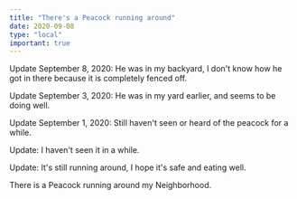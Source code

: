 ```yaml
---
title: "There's a Peacock running around"
date: 2020-09-08
type: "local"
important: true
---
```


Update September 8, 2020: He was in my backyard, I don't know how he got in there
because it is completely fenced off.

Update September 3, 2020: He was in my yard earlier, and seems to be doing well.

Update September 1, 2020: Still haven't seen or heard of the peacock for a while.

Update: I haven't seen it in a while.

Update: It's still running around, I hope it's safe and eating well. 

There is a Peacock running around my Neighborhood.
